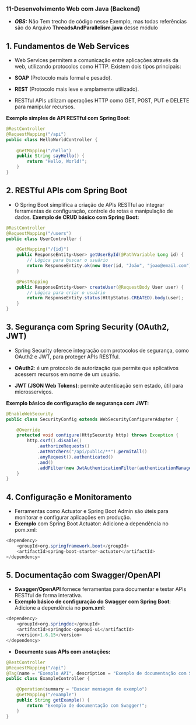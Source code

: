 ### 11-Desenvolvimento Web com Java (Backend)

- ***OBS:*** Não Tem trecho de código nesse Exemplo, mas todas referências são do Arquivo **ThreadsAndParallelism.java** desse módulo

## 1. Fundamentos de Web Services

- Web Services permitem a comunicação entre aplicações através da web, utilizando protocolos como HTTP. Existem dois tipos principais:
- **SOAP** (Protocolo mais formal e pesado).
- **REST** (Protocolo mais leve e amplamente utilizado).

- RESTful APIs utilizam operações HTTP como GET, POST, PUT e DELETE para manipular recursos.

**Exemplo simples de API RESTful com Spring Boot**:
```java
@RestController
@RequestMapping("/api")
public class HelloWorldController {
    
    @GetMapping("/hello")
    public String sayHello() {
        return "Hello, World!";
    }
}
```

## 2. RESTful APIs com Spring Boot

- O Spring Boot simplifica a criação de APIs RESTful ao integrar ferramentas de configuração, controle de rotas e manipulação de dados.
**Exemplo de CRUD básico com Spring Boot:**
```java
@RestController
@RequestMapping("/users")
public class UserController {

    @GetMapping("/{id}")
    public ResponseEntity<User> getUserById(@PathVariable Long id) {
        // Lógica para buscar o usuário
        return ResponseEntity.ok(new User(id, "João", "joao@email.com"));
    }

    @PostMapping
    public ResponseEntity<User> createUser(@RequestBody User user) {
        // Lógica para criar o usuário
        return ResponseEntity.status(HttpStatus.CREATED).body(user);
    }
}
```

## 3. Segurança com Spring Security (OAuth2, JWT)

- Spring Security oferece integração com protocolos de segurança, como OAuth2 e JWT, para proteger APIs RESTful.

- **OAuth2**: é um protocolo de autorização que permite que aplicativos acessem recursos em nome de um usuário.
- **JWT (JSON Web Tokens)**: permite autenticação sem estado, útil para microsserviços.

**Exemplo básico de configuração de segurança com JWT:**
```java
@EnableWebSecurity
public class SecurityConfig extends WebSecurityConfigurerAdapter {

    @Override
    protected void configure(HttpSecurity http) throws Exception {
        http.csrf().disable()
            .authorizeRequests()
            .antMatchers("/api/public/**").permitAll()
            .anyRequest().authenticated()
            .and()
            .addFilter(new JwtAuthenticationFilter(authenticationManager()));
    }
}
```

## 4. Configuração e Monitoramento

- Ferramentas como Actuator e Spring Boot Admin são úteis para monitorar e configurar aplicações em produção.
- **Exemplo** com Spring Boot Actuator: Adicione a dependência no pom.xml:

```java
<dependency>
    <groupId>org.springframework.boot</groupId>
    <artifactId>spring-boot-starter-actuator</artifactId>
</dependency>
```

## 5. Documentação com Swagger/OpenAPI

- **Swagger/OpenAPI** fornece ferramentas para documentar e testar APIs RESTful de forma interativa.
- **Exemplo básico de configuração do Swagger com Spring Boot**: Adicione a dependência no **pom.xml**:

```java
<dependency>
    <groupId>org.springdoc</groupId>
    <artifactId>springdoc-openapi-ui</artifactId>
    <version>1.6.15</version>
</dependency>
```
- **Documente suas APIs com anotações:**

```java
@RestController
@RequestMapping("/api")
@Tag(name = "Exemplo API", description = "Exemplo de documentação com Swagger")
public class ExampleController {

    @Operation(summary = "Buscar mensagem de exemplo") 
    @GetMapping("/example")
    public String getExample() {
        return "Exemplo de documentação com Swagger!";
    }
}
```

